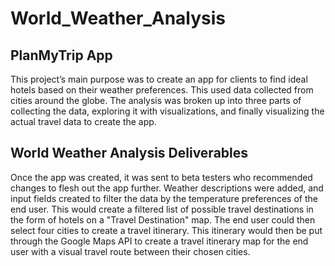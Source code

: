 # World_Weather_Analysis


## PlanMyTrip App

This project’s main purpose was to create an app for clients to find ideal hotels based on their weather preferences. This used data collected from cities around the globe. The analysis was broken up into three parts of collecting the data, exploring it with visualizations, and finally visualizing the actual travel data to create the app.


## World Weather Analysis Deliverables

Once the app was created, it was sent to beta testers who recommended changes to flesh out the app further.
Weather descriptions were added, and input fields created to filter the data by the temperature preferences of the end user. This would create a filtered list of possible travel destinations in the form of hotels on a "Travel Destination" map. The end user could then select four cities to create a travel itinerary. This itinerary would then be put through the Google Maps API to create a travel itinerary map for the end user with a visual travel route between their chosen cities.
